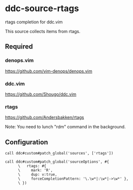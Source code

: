 # ddc-source-rtags

rtags completion for ddc.vim

This source collects items from rtags.

## Required

### denops.vim

https://github.com/vim-denops/denops.vim

### ddc.vim

https://github.com/Shougo/ddc.vim

### rtags

https://github.com/Andersbakken/rtags

Note: You need to lunch "rdm" command in the background.

## Configuration

```vim
call ddc#custom#patch_global('sources', ['rtags'])

call ddc#custom#patch_global('sourceOptions', #{
      \   rtags: #{
      \     mark: 'R',
      \     dup: v:true,
      \     forceCompletionPattern: '\.\w*|:\w*|->\w*' },
      \ })
```

